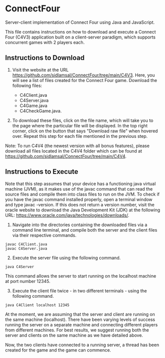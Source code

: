 # ConnectFour
Server-client implementation of Connect Four using Java and JavaScript.

This file contains instructions on how to download and execute a Connect Four (C4V3) application built on a client-server paradigm, which supports concurrent games with 2 players each.

## Instructions to Download

1. Visit the website at the URL https://github.com/sidlamsal/ConnectFour/tree/main/C4V3. Here, you will see a list of files created for the Connect Four game. Download the following files:
   - C4Client.java
   - C4Server.java
   - C4Game.java
   - C4CheckGame.java.

3. To download these files, click on the file name, which will take you to the page where the particular file will be displayed. In the top right corner, click on the button that says "Download raw file" when hovered over. Repeat this step for each file mentioned in the previous step.

Note: To run C4V4 (the newest version with all bonus features), please download all files located in the C4V4 folder which can be found at https://github.com/sidlamsal/ConnectFour/tree/main/C4V4.

## Instructions to Execute

Note that this step assumes that your device has a functioning java virtual machine (JVM), as it makes use of the javac command that can read the source files and compile them into class files to run on the JVM. To check if you have the javac command installed properly, open a terminal window and type javac -version. If this does not return a version number, visit the oracle website to download the Java Development Kit (JDK) at the following URL: https://www.oracle.com/java/technologies/downloads/.

1. Navigate into the directories containing the downloaded files via a command line terminal, and compile both the server and the client files via their respective commands.
```
javac C4Client.java 
javac C4Server.java
```

2. Execute the server file using the following command. 
```
java C4Server
```

This command allows the server to start running on the localhost machine at port number 12345.

3. Execute the client file twice - in two different terminals - using the following command.
```
java C4Client localhost 12345
```

At the moment, we are assuming that the server and client are running on the same machine (localhost). There have been varying levels of success running the server on a separate machine and connecting different players from different machines. For best results, we suggest running both the server and clients on the same machine as we have detailed above.

Now, the two clients have connected to a running server, a thread has been created for the game and the game can commence.
